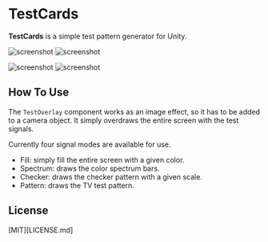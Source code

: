 TestCards
=========

**TestCards** is a simple test pattern generator for Unity.

![screenshot](http://i.imgur.com/cgC564r.png)
![screenshot](http://i.imgur.com/8P1LkKu.png)

![screenshot](http://i.imgur.com/B8Per7Q.png)
![screenshot](http://i.imgur.com/5Kucyfi.png)

How To Use
----------

The `TestOverlay` component works as an image effect, so it has to be added to
a camera object. It simply overdraws the entire screen with the test signals.

Currently four signal modes are available for use.

- Fill: simply fill the entire screen with a given color.
- Spectrum: draws the color spectrum bars.
- Checker: draws the checker pattern with a given scale.
- Pattern: draws the TV test pattern.

License
-------

[MIT][LICENSE.md]

